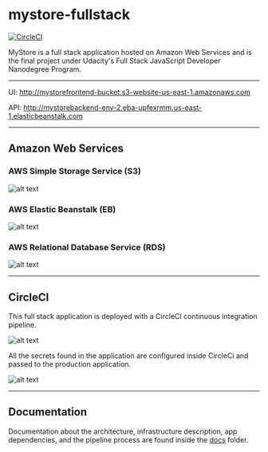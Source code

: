 # mystore-fullstack

[![CircleCI](https://circleci.com/gh/markdeleon01/mystore-fullstack/tree/main.svg?style=shield)](https://circleci.com/gh/markdeleon01/mystore-fullstack/tree/main)

MyStore is a full stack application hosted on Amazon Web Services and is the final project under Udacity's Full Stack JavaScript Developer Nanodegree Program.

---

UI:  http://mystorefrontend-bucket.s3-website-us-east-1.amazonaws.com

API:  http://mystorebackend-env-2.eba-upfexrmm.us-east-1.elasticbeanstalk.com


---


## Amazon Web Services

### AWS Simple Storage Service (S3)

![alt text](https://github.com/markdeleon01/mystore-fullstack/blob/main/screenshots/S3bucket.png "AWS S3")

### AWS Elastic Beanstalk (EB)

![alt text](https://github.com/markdeleon01/mystore-fullstack/blob/main/screenshots/EBenv.png "AWS EB")


### AWS Relational Database Service (RDS)

![alt text](https://github.com/markdeleon01/mystore-fullstack/blob/main/screenshots/RDSdb.png "AWS RDS")

---

## CircleCI

This full stack application is deployed with a CircleCI continuous integration pipeline.

![alt text](https://github.com/markdeleon01/mystore-fullstack/blob/main/screenshots/circleci-build-test-deploy.png "CircleCI")


All the secrets found in the application are configured inside CircleCi and passed to the production application.

![alt text](https://github.com/markdeleon01/mystore-fullstack/blob/main/screenshots/circleci-secrets.png "CircleCI secrets configuration")


---

## Documentation

Documentation about the architecture, infrastructure description, app dependencies, and the pipeline process are found inside the [docs](https://github.com/markdeleon01/mystore-fullstack/tree/main/docs) folder.
